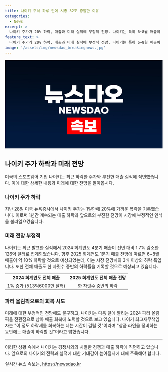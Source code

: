 ```yaml
---
title: 나이키 주식 하루 만에 시총 32조 증발한 이유
categories:
  - News
excerpt: >
  나이키 주가가 20% 하락, 매출과 미래 실적에 부정적 전망. 나이키는 특히 6~8월 매출이 10% 하락하고, 전체 매출도 한 자릿수 중반 이상으로 예상됨. 팬데믹 이전 가장 저조한 성적을 기록하며 경쟁 업체에 밀려난 상황. 그러나 파리 올림픽을 통해 회복을 노려볼 전망이다.
feature_text: >
  나이키 주가가 20% 하락, 매출과 미래 실적에 부정적 전망. 나이키는 특히 6~8월 매출이 10% 하락하고, 전체 매출도 한 자릿수 중반 이상으로 예상됨. 팬데믹 이전 가장 저조한 성적을 기록하며 경쟁 업체에 밀려난 상황. 그러나 파리 올림픽을 통해 회복을 노려볼 전망이다.
image: '/assets/img/newsdao_breakingnews.jpg'
---
```


<p><img src="/assets/img/newsdao_breakingnews.jpg" alt="implanttips 속보" /></p>

<h2 data-ke-size="size26">나이키 주가 하락과 미래 전망</h2>

<p data-ke-size="size16">미국의 스포츠웨어 기업 나이키는 최근 하락한 주가와 부진한 매출 실적에 직면했습니다. 이에 대한 상세한 내용과 미래에 대한 전망을 알아봅시다.</p>

<h3>나이키 주가 하락</h3>

<p data-ke-size="size16">지난 28일 미국 뉴욕증시에서 나이키 주가는 1일만에 20%에 가까운 폭락을 기록했습니다. 이로써 1년간 계속되는 매출 하락과 앞으로의 부진한 전망이 시장에 부정적인 인식을 불러일으켰습니다.</p>

<h3>미래 전망 부정적</h3>

<p data-ke-size="size16">나이키는 최근 발표한 실적에서 2024 회계연도 4분기 매출이 전년 대비 1.7% 감소한 126억 달러로 집계되었습니다. 향후 2025 회계연도 1분기 매출 전망에 따르면 6~8월 매출이 약 10% 하락할 것으로 예상되었는데, 이는 시장 전망치의 3배 이상의 하락 폭입니다. 또한 전체 매출도 한 자릿수 중반의 하락률을 기록할 것으로 예상되고 있습니다.</p>

<table>
    <tr>
        <td style="text-align: center; height: 17px;"><b>2024 회계연도 전체 매출</b></td>
        <td style="text-align: center; height: 17px;"><b>2025 회계연도 전체 매출 전망</b></td>
    </tr>
    <tr>
        <td style="text-align: center; height: 17px;">1% 증가 (513억6000만 달러)</td>
        <td style="text-align: center; height: 17px;">한 자릿수 중반의 하락</td>
    </tr>
</table>

<h3>파리 올림픽으로의 회복 시도</h3>

<p data-ke-size="size16">미래에 대한 부정적인 전망에도 불구하고, 나이키는 다음 달에 열리는 2024 파리 올림픽을 전환점으로 삼아 매출 회복에 노력할 것으로 보고 있습니다. 나이키 최고재무책임자는 "이 정도 하락세를 회복하는 데는 시간이 걸릴 것"이라며 "상품 라인을 정비하는 동안에는 매출이 하락할 것"이라고 밝혔습니다.</p>

<hr>

<p data-ke-size="size16">이러한 상황 속에서 나이키는 경쟁사와의 치열한 경쟁과 매출 하락에 직면하고 있습니다. 앞으로의 나이키의 전략과 실적에 대한 기대감이 높아질지에 대해 주목해야 합니다.</p>
실시간 뉴스 속보는, <a href="https://newsdao.kr" rel="dofollow">https://newsdao.kr</a>


